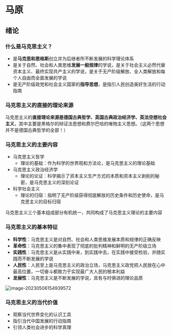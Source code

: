 # 马原

## 绪论

### 什么是马克思主义？

- 是**马克思和恩格斯**创立并为后继者所不断发展的科学理论体系
- 是关于自然、社会和人类思维**发展一般规律**的学说，是关于社会主义必然代替资本主义、最终实现共产主义的学说，是关于无产阶级解放、全人类解放和每个人自由而全面发展的学说
- 是无产阶级政党和社会主义国家的**指导思想**，是指引人民创造美好生活的行动指南



### 马克思主义的直接的理论来源

马克思主义的**直接理论来源是德国古典哲学、英国古典政治经济学、英法空想社会主义**，其中主要是黑格尔的辩证法思想和费尔巴哈的唯物主义思想。（这两个思想并不是德国古典哲学的全部！）



### 马克思主义的主要内容

- 马克思主义哲学
  - 理论的基础：作为科学的世界观和方法论，是马克思主义的理论基础
- 马克思主义政治经济学
  - 理论的论证：科学揭示了资本主义生产方式的本质和资本主义剥削的秘密，是马克思主义的深刻论证
- 科学社会主义
  - 理论的归宿：指明了无产阶级获得彻底解放的历史条件和历史使命，是马克思主义的目标归宿

马克思主义三个基本组成部分有机统一，共同构成了马克思主义理论的主要内容



### 马克思主义的基本特征

- **科学性**：马克思主义是对自然、社会和人类思维发展本质和规律的正确反映
- **革命性**：马克思主义的集中表现了彻底的批判精神和鲜明的无产阶级立场
- **实践性**：马克思主义是从实践中来，到实践中去，在实践中接受检验，并随实践而不断发展的学说
- **人民性**：人民至上是马克思主义的政治立场，马克思主义政党把人民放在心中最高位置，一切奋斗都致力于实现最广大人民的根本利益
- **发展性**：马克思主义是不断发展的学说，具有与时俱进的理论品质

![image-20230506154939572](C:\Users\Jerry\AppData\Roaming\Typora\typora-user-images\image-20230506154939572.png)



### 马克思主义的当代价值

- 观察当代世界变化的认识工具
- 指引当代中国发展的行动指南
- 引领人类社会进步的科学真理